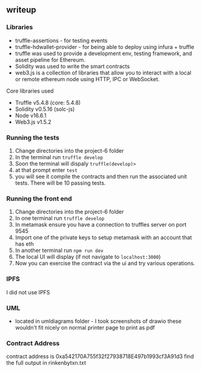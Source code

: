 ## writeup

### Libraries
* truffle-assertions - for testing events
* truffle-hdwallet-provider - for being able to deploy using infura + truffle
* truffle was used to provide a development env, testing framework, and asset pipeline for Ethereum.
* Solidity was used to write the smart contracts
* web3.js is a collection of libraries that allow you to interact with a local or remote ethereum node using HTTP, IPC or WebSocket.

Core libraries used
* Truffle v5.4.8 (core: 5.4.8)
* Solidity v0.5.16 (solc-js)
* Node v16.6.1
* Web3.js v1.5.2

### Running the tests
1) Change directories into the project-6 folder
2) In the terminal run  `truffle develop`
3) Soon the terminal will dispaly `truffle(develop)>`
4) at that prompt enter `test` 
5) you will see it compile the contracts and then run the associated unit tests. There will be 10 passing tests.

### Running the front end
1) Change directories into the project-6 folder
2) In one terminal run  `truffle develop`
3) In metamask ensure you have a connection to truffles server on port 9545
4) Import one of the private keys to setup metamask with an account that has eth
5) In another terminal run `npm run dev`
6) The local UI will display (if not navigate to `localhost:3000`)
7) Now you can exercise the contract via the ui and try various operations. 



### IPFS
I did not use IPFS


### UML
* located in umldiagrams folder - I took screenshots of drawio these wouldn't fit nicely on normal printer page to print as pdf 

### Contract Address
contract address is 0xa542170A755f32f27938718E497b1993cf3A91d3
find the full output in rinkenbytxn.txt